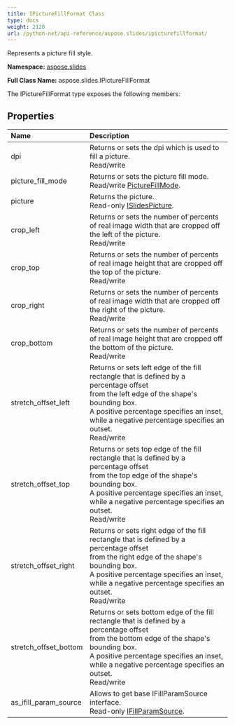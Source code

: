 ```yaml
---
title: IPictureFillFormat Class
type: docs
weight: 2120
url: /python-net/api-reference/aspose.slides/ipicturefillformat/
---
```


Represents a picture fill style.

**Namespace:** [aspose.slides](/slides/python-net/api-reference/aspose.slides/)

**Full Class Name:** aspose.slides.IPictureFillFormat



The IPictureFillFormat type exposes the following members:
## **Properties**
|**Name**|**Description**|
| :- | :- |
|dpi|Returns or sets the dpi which is used to fill a picture.<br/>            Read/write|
|picture_fill_mode|Returns or sets the picture fill mode.<br/>            Read/write [PictureFillMode](/slides/python-net/api-reference/aspose.slides/picturefillmode/).|
|picture|Returns the picture.<br/>            Read-only [ISlidesPicture](/slides/python-net/api-reference/aspose.slides/islidespicture/).|
|crop_left|Returns or sets the number of percents of real image width that are cropped off<br/>            the left of the picture. <br/>            Read/write|
|crop_top|Returns or sets the number of percents of real image height that are cropped off<br/>            the top of the picture. <br/>            Read/write|
|crop_right|Returns or sets the number of percents of real image width that are cropped off<br/>            the right of the picture. <br/>            Read/write|
|crop_bottom|Returns or sets the number of percents of real image height that are cropped off<br/>            the bottom of the picture. <br/>            Read/write|
|stretch_offset_left|Returns or sets left edge of the fill rectangle that is defined by a percentage offset <br/>            from the left edge of the shape's bounding box. <br/>            A positive percentage specifies an inset, while a negative percentage specifies an outset.<br/>            Read/write|
|stretch_offset_top|Returns or sets top edge of the fill rectangle that is defined by a percentage offset <br/>            from the top edge of the shape's bounding box. <br/>            A positive percentage specifies an inset, while a negative percentage specifies an outset.<br/>            Read/write|
|stretch_offset_right|Returns or sets right edge of the fill rectangle that is defined by a percentage offset <br/>            from the right edge of the shape's bounding box. <br/>            A positive percentage specifies an inset, while a negative percentage specifies an outset.<br/>            Read/write|
|stretch_offset_bottom|Returns or sets bottom edge of the fill rectangle that is defined by a percentage offset <br/>            from the bottom edge of the shape's bounding box. <br/>            A positive percentage specifies an inset, while a negative percentage specifies an outset.<br/>            Read/write|
|as_ifill_param_source|Allows to get base IFillParamSource interface.<br/>            Read-only [IFillParamSource](/slides/python-net/api-reference/aspose.slides/ifillparamsource/).|
